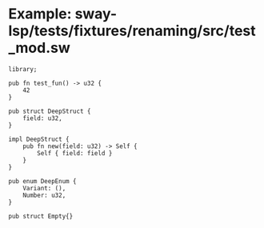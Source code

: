 # Example: sway-lsp/tests/fixtures/renaming/src/test_mod.sw

```sway
library;

pub fn test_fun() -> u32 {
    42
}

pub struct DeepStruct {
    field: u32,
}

impl DeepStruct {
    pub fn new(field: u32) -> Self {
        Self { field: field }
    }
}

pub enum DeepEnum {
    Variant: (),
    Number: u32,
}

pub struct Empty{}

```
